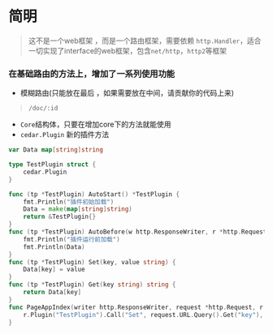 # 简明
> 这不是一个web框架 ，而是一个路由框架，需要依赖 `http.Handler`，适合一切实现了interface的web框架，包含`net/http`，`http2`等框架
### 在基础路由的方法上，增加了一系列使用功能
- 模糊路由(只能放在最后 ，如果需要放在中间，请贡献你的代码上来)
> `/doc/:id`

- `Core`结构体，只要在增加core下的方法就能使用
- `cedar.Plugin` 新的插件方法
```go
var Data map[string]string

type TestPlugin struct {
	cedar.Plugin
}

func (tp *TestPlugin) AutoStart() *TestPlugin {
	fmt.Println("插件初始加载")
	Data = make(map[string]string)
	return &TestPlugin{}
}
func (tp *TestPlugin) AutoBefore(w http.ResponseWriter, r *http.Request, co *cedar.Core) {
	fmt.Println("插件运行前加载")
	fmt.Println(Data)
}
func (tp *TestPlugin) Set(key, value string) {
	Data[key] = value
}
func (tp *TestPlugin) Get(key string) string {
	return Data[key]
}
func PageAppIndex(writer http.ResponseWriter, request *http.Request, r *cedar.Core) {
	r.Plugin("TestPlugin").Call("Set", request.URL.Query().Get("key"), request.URL.Query().Get("key"))
}
```